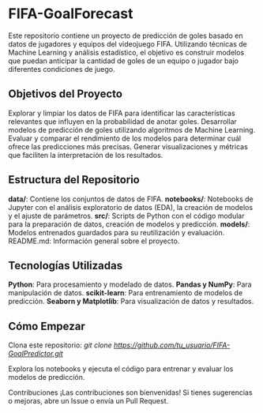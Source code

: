 # FIFA-GoalForecast

Este repositorio contiene un proyecto de predicción de goles basado en datos de jugadores y equipos del videojuego FIFA. Utilizando técnicas de Machine Learning y análisis estadístico, el objetivo es construir modelos que puedan anticipar la cantidad de goles de un equipo o jugador bajo diferentes condiciones de juego.

## Objetivos del Proyecto
Explorar y limpiar los datos de FIFA para identificar las características relevantes que influyen en la probabilidad de anotar goles.
Desarrollar modelos de predicción de goles utilizando algoritmos de Machine Learning.
Evaluar y comparar el rendimiento de los modelos para determinar cuál ofrece las predicciones más precisas.
Generar visualizaciones y métricas que faciliten la interpretación de los resultados.
## Estructura del Repositorio
**data/**: Contiene los conjuntos de datos de FIFA.
**notebooks/**: Notebooks de Jupyter con el análisis exploratorio de datos (EDA), la creación de modelos y el ajuste de parámetros.
**src/**: Scripts de Python con el código modular para la preparación de datos, creación de modelos y predicción.
**models/**: Modelos entrenados guardados para su reutilización y evaluación.
README.md: Información general sobre el proyecto.

## Tecnologías Utilizadas
**Python**: Para procesamiento y modelado de datos.
**Pandas y NumPy**: Para manipulación de datos.
**scikit-learn**: Para entrenamiento de modelos de predicción.
**Seaborn y Matplotlib**: Para visualización de datos y resultados.

## Cómo Empezar
Clona este repositorio:
*git clone https://github.com/tu_usuario/FIFA-GoalPredictor.git*

Explora los notebooks y ejecuta el código para entrenar y evaluar los modelos de predicción.

Contribuciones
¡Las contribuciones son bienvenidas! Si tienes sugerencias o mejoras, abre un Issue o envía un Pull Request.
